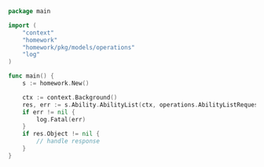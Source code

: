 <!-- Start SDK Example Usage [usage] -->
```go
package main

import (
	"context"
	"homework"
	"homework/pkg/models/operations"
	"log"
)

func main() {
	s := homework.New()

	ctx := context.Background()
	res, err := s.Ability.AbilityList(ctx, operations.AbilityListRequest{})
	if err != nil {
		log.Fatal(err)
	}
	if res.Object != nil {
		// handle response
	}
}

```
<!-- End SDK Example Usage [usage] -->